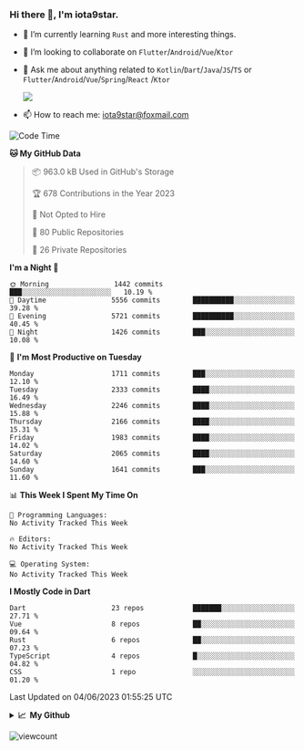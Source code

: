 ### Hi there 👋, I'm iota9star.

- 🌱 I’m currently learning `Rust` and more interesting things.
- 👯 I’m looking to collaborate on `Flutter`/`Android`/`Vue`/`Ktor`
- 💬 Ask me about anything related to `Kotlin`/`Dart`/`Java`/`JS`/`TS` or `Flutter`/`Android`/`Vue`/`Spring`/`React`
  /`Ktor`
  
  ![](https://github-readme-stats.vercel.app/api/top-langs?username=iota9star&show_icons=true&locale=en&layout=compact)
  
- 📫 How to reach me: [iota9star@foxmail.com](iota9star@foxmail.com)


<!--START_SECTION:waka-->
![Code Time](http://img.shields.io/badge/Code%20Time-3%2C090%20hrs%2054%20mins-blue)

**🐱 My GitHub Data** 

> 📦 963.0 kB Used in GitHub's Storage 
 > 
> 🏆 678 Contributions in the Year 2023
 > 
> 🚫 Not Opted to Hire
 > 
> 📜 80 Public Repositories 
 > 
> 🔑 26 Private Repositories 
 > 
**I'm a Night 🦉** 

```text
🌞 Morning                1442 commits        ███░░░░░░░░░░░░░░░░░░░░░░   10.19 % 
🌆 Daytime                5556 commits        ██████████░░░░░░░░░░░░░░░   39.28 % 
🌃 Evening                5721 commits        ██████████░░░░░░░░░░░░░░░   40.45 % 
🌙 Night                  1426 commits        ███░░░░░░░░░░░░░░░░░░░░░░   10.08 % 
```
📅 **I'm Most Productive on Tuesday** 

```text
Monday                   1711 commits        ███░░░░░░░░░░░░░░░░░░░░░░   12.10 % 
Tuesday                  2333 commits        ████░░░░░░░░░░░░░░░░░░░░░   16.49 % 
Wednesday                2246 commits        ████░░░░░░░░░░░░░░░░░░░░░   15.88 % 
Thursday                 2166 commits        ████░░░░░░░░░░░░░░░░░░░░░   15.31 % 
Friday                   1983 commits        ████░░░░░░░░░░░░░░░░░░░░░   14.02 % 
Saturday                 2065 commits        ████░░░░░░░░░░░░░░░░░░░░░   14.60 % 
Sunday                   1641 commits        ███░░░░░░░░░░░░░░░░░░░░░░   11.60 % 
```


📊 **This Week I Spent My Time On** 

```text
💬 Programming Languages: 
No Activity Tracked This Week

🔥 Editors: 
No Activity Tracked This Week

💻 Operating System: 
No Activity Tracked This Week
```

**I Mostly Code in Dart** 

```text
Dart                     23 repos            ███████░░░░░░░░░░░░░░░░░░   27.71 % 
Vue                      8 repos             ██░░░░░░░░░░░░░░░░░░░░░░░   09.64 % 
Rust                     6 repos             ██░░░░░░░░░░░░░░░░░░░░░░░   07.23 % 
TypeScript               4 repos             █░░░░░░░░░░░░░░░░░░░░░░░░   04.82 % 
CSS                      1 repo              ░░░░░░░░░░░░░░░░░░░░░░░░░   01.20 % 
```




 Last Updated on 04/06/2023 01:55:25 UTC
<!--END_SECTION:waka-->

<details>
  <summary><b>📈&nbsp;&nbsp;My Github</b></summary>
  <br>
  <img src='https://github-profile-trophy.vercel.app/?username=iota9star'>
  <img src='https://bad-apple-github-readme.vercel.app/api?show_bg=1&username=iota9star&hide_title=true'>
  <img src='http://cr-skills-chart-widget.azurewebsites.net/api/api?username=iota9star'>
  <img src='https://github-readme-stats.vercel.app/api/wakatime?username=iota9star&layout=compact'>
</details>


![viewcount](https://count.getloli.com/get/@iota9star?theme=rule34)
